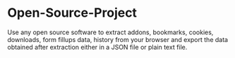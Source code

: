 # Open-Source-Project
Use any open source software to extract addons, bookmarks, cookies, downloads, form fillups data, history from your browser and export the data obtained after extraction either in a JSON file or plain text file.
